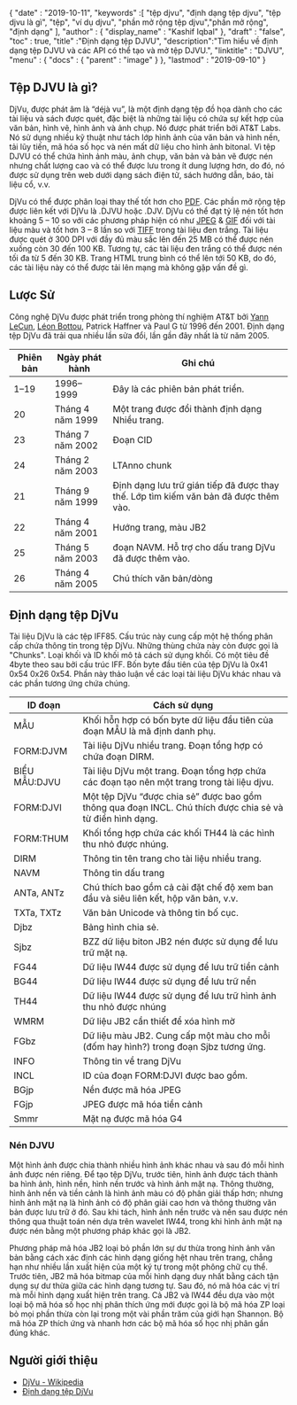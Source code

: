 {
  "date" : "2019-10-11",
  "keywords" :[ "tệp djvu", "định dạng tệp djvu", "tệp djvu là gì", "tệp", "ví dụ djvu", "phần mở rộng tệp djvu","phần mở rộng", "định dạng" ],
  "author" : {
    "display_name" : "Kashif Iqbal"
},
  "draft" : "false",
  "toc" : true,
  "title" :"Định dạng tệp DJVU",
  "description":"Tìm hiểu về định dạng tệp DJVU và các API có thể tạo và mở tệp DJVU.",
  "linktitle" : "DJVU",
  "menu" : {
    "docs" : {
      "parent" : "image"
}
},
  "lastmod" : "2019-09-10"
}

## Tệp DJVU là gì?

DjVu, được phát âm là “déjà vu”, là một định dạng tệp đồ họa dành cho các tài liệu và sách được quét, đặc biệt là những tài liệu có chứa sự kết hợp của văn bản, hình vẽ, hình ảnh và ảnh chụp. Nó được phát triển bởi AT&T Labs. Nó sử dụng nhiều kỹ thuật như tách lớp hình ảnh của văn bản và hình nền, tải lũy tiến, mã hóa số học và nén mất dữ liệu cho hình ảnh bitonal. Vì tệp DJVU có thể chứa hình ảnh màu, ảnh chụp, văn bản và bản vẽ được nén nhưng chất lượng cao và có thể được lưu trong ít dung lượng hơn, do đó, nó được sử dụng trên web dưới dạng sách điện tử, sách hướng dẫn, báo, tài liệu cổ, v.v.

DjVu có thể được phân loại thay thế tốt hơn cho [PDF](/vi/pdf/). Các phần mở rộng tệp được liên kết với DjVu là .DJVU hoặc .DJV. DjVu có thể đạt tỷ lệ nén tốt hơn khoảng 5 – 10 so với các phương pháp hiện có như [JPEG](/vi/image/jpeg/) & [GIF](/vi/image/gif/) đối với tài liệu màu và tốt hơn 3 – 8 lần so với [TIFF]( /image/tiff/) trong tài liệu đen trắng. Tài liệu được quét ở 300 DPI với đầy đủ màu sắc lên đến 25 MB có thể được nén xuống còn 30 đến 100 KB. Tương tự, các tài liệu đen trắng có thể được nén tối đa từ 5 đến 30 KB. Trang HTML trung bình có thể lên tới 50 KB, do đó, các tài liệu này có thể được tải lên mạng mà không gặp vấn đề gì.

## Lược Sử ##

Công nghệ DjVu được phát triển trong phòng thí nghiệm AT&T bởi [Yann LeCun](https://en.wikipedia.org/wiki/Yann_LeCun), [Léon Bottou](https://en.wikipedia.org/wiki/L%C3%A9on_Bottou), Patrick Haffner và Paul G từ 1996 đến 2001. Định dạng tệp DjVu đã trải qua nhiều lần sửa đổi, lần gần đây nhất là từ năm 2005.


|Phiên bản|Ngày phát hành|Ghi chú
---|---|---|
|1–19|1996–1999|Đây là các phiên bản phát triển.
|20|Tháng 4 năm 1999|Một trang được đổi thành định dạng Nhiều trang.
|23|Tháng 7 năm 2002|Đoạn CID
|24|Tháng 2 năm 2003|LTAnno chunk
|21|Tháng 9 năm 1999|Định dạng lưu trữ gián tiếp đã được thay thế. Lớp tìm kiếm văn bản đã được thêm vào.
|22|Tháng 4 năm 2001|Hướng trang, màu JB2
|25|Tháng 5 năm 2003|đoạn NAVM. Hỗ trợ cho dấu trang DjVu đã được thêm vào.
|26|Tháng 4 năm 2005|Chú thích văn bản/dòng

## Định dạng tệp DjVu ##

Tài liệu DjVu là các tệp IFF85. Cấu trúc này cung cấp một hệ thống phân cấp chứa thông tin trong tệp DjVu. Những thùng chứa này còn được gọi là "Chunks". Loại khối và ID khối mô tả cách sử dụng khối. Có một tiêu đề 4byte theo sau bởi cấu trúc IFF. Bốn byte đầu tiên của tệp DjVu là 0x41 0x54 0x26 0x54. Phần này thảo luận về các loại tài liệu DjVu khác nhau và các phần tương ứng chứa chúng.


|ID đoạn|Cách sử dụng
---|---|
|MẪU|Khối hỗn hợp có bốn byte dữ liệu đầu tiên của đoạn MẪU là mã định danh phụ.
|FORM:DJVM|Tài liệu DjVu nhiều trang. Đoạn tổng hợp có chứa đoạn DIRM.
|BIỂU MẪU:DJVU|Tài liệu DjVu một trang. Đoạn tổng hợp chứa các đoạn tạo nên một trang trong tài liệu djvu.
|FORM:DJVI|Một tệp DjVu “được chia sẻ” được bao gồm thông qua đoạn INCL. Chú thích được chia sẻ và từ điển hình dạng.
|FORM:THUM|Khối tổng hợp chứa các khối TH44 là các hình thu nhỏ được nhúng.
|DIRM|Thông tin tên trang cho tài liệu nhiều trang.
|NAVM|Thông tin dấu trang
|ANTa, ANTz|Chú thích bao gồm cả cài đặt chế độ xem ban đầu và siêu liên kết, hộp văn bản, v.v.
|TXTa, TXTz|Văn bản Unicode và thông tin bố cục.
|Djbz|Bảng hình chia sẻ.
|Sjbz|BZZ dữ liệu biton JB2 nén được sử dụng để lưu trữ mặt nạ.
|FG44|Dữ liệu IW44 được sử dụng để lưu trữ tiền cảnh
|BG44|Dữ liệu IW44 được sử dụng để lưu trữ nền
|TH44|Dữ liệu IW44 được sử dụng để lưu trữ hình ảnh thu nhỏ được nhúng
|WMRM|Dữ liệu JB2 cần thiết để xóa hình mờ
|FGbz|Dữ liệu màu JB2. Cung cấp một màu cho mỗi (đốm hay hình?) trong đoạn Sjbz tương ứng.
|INFO|Thông tin về trang DjVu
|INCL|ID của đoạn FORM:DJVI được bao gồm.
|BGjp|Nền được mã hóa JPEG
|FGjp|JPEG được mã hóa tiền cảnh
|Smmr|Mặt nạ được mã hóa G4

### Nén DJVU

Một hình ảnh được chia thành nhiều hình ảnh khác nhau và sau đó mỗi hình ảnh được nén riêng. Để tạo tệp DjVu, trước tiên, hình ảnh được tách thành ba hình ảnh, hình nền, hình nền trước và hình ảnh mặt nạ. Thông thường, hình ảnh nền và tiền cảnh là hình ảnh màu có độ phân giải thấp hơn; nhưng hình ảnh mặt nạ là hình ảnh có độ phân giải cao hơn và thông thường văn bản được lưu trữ ở đó. Sau khi tách, hình ảnh nền trước và nền sau được nén thông qua thuật toán nén dựa trên wavelet IW44, trong khi hình ảnh mặt nạ được nén bằng một phương pháp khác gọi là JB2.

Phương pháp mã hóa JB2 loại bỏ phần lớn sự dư thừa trong hình ảnh văn bản bằng cách xác định các hình dạng giống hệt nhau trên trang, chẳng hạn như nhiều lần xuất hiện của một ký tự trong một phông chữ cụ thể. Trước tiên, JB2 mã hóa bitmap của mỗi hình dạng duy nhất bằng cách tận dụng sự dư thừa giữa các hình dạng tương tự. Sau đó, nó mã hóa các vị trí mà mỗi hình dạng xuất hiện trên trang. Cả JB2 và IW44 đều dựa vào một loại bộ mã hóa số học nhị phân thích ứng mới được gọi là bộ mã hóa ZP loại bỏ mọi phần thừa còn lại trong một vài phần trăm của giới hạn Shannon. Bộ mã hóa ZP thích ứng và nhanh hơn các bộ mã hóa số học nhị phân gần đúng khác.

## Người giới thiệu ##

* [DjVu - Wikipedia](https://vi.wikipedia.org/wiki/DjVu)
* [Định dạng tệp DjVu](https://www.cuminas.jp/docs/techinfo/DjVu3Spec.pdf)

